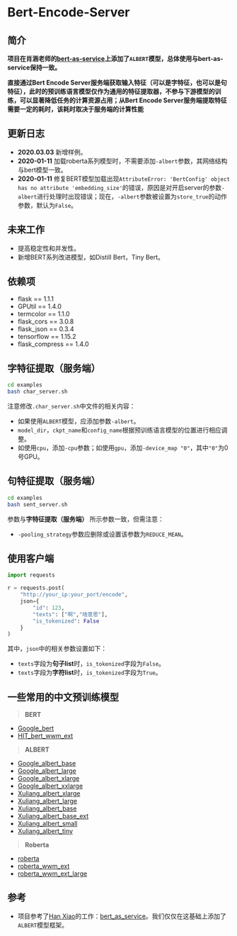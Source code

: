 # Bert-Encode-Server

## 简介

**项目在肖涵老师的[bert-as-service](https://github.com/hanxiao/bert-as-service)上添加了`ALBERT`模型，总体使用与bert-as-service保持一致。**

**直接通过Bert Encode Server服务端获取输入特征（可以是字特征，也可以是句特征），此时的预训练语言模型仅作为通用的特征提取器，不参与下游模型的训练，可以显著降低任务的计算资源占用；从Bert Encode Server服务端提取特征需要一定的耗时，该耗时取决于服务端的计算性能**

## 更新日志

* **2020.03.03** 新增样例。
* **2020-01-11** 加载roberta系列模型时，不需要添加`-albert`参数，其网络结构与bert模型一致。 
* **2020-01-11** 修复BERT模型加载出现`AttributeError: 'BertConfig' object has no attribute 'embedding_size'`的错误，原因是对开启server的参数`-albert`进行处理时出现错误；现在，`-albert`参数被设置为`store_true`的动作参数，默认为`False`。

## 未来工作

* 提高稳定性和并发性。
* 新增BERT系列改进模型，如Distill Bert，Tiny Bert。

## 依赖项

* flask == 1.1.1
* GPUtil == 1.4.0
* termcolor == 1.1.0
* flask_cors == 3.0.8
* flask_json == 0.3.4
* tensorflow == 1.15.2
* flask_compress == 1.4.0


## 字特征提取（服务端）

```bash
cd examples
bash char_server.sh
```

注意修改`.char_server.sh`中文件的相关内容：

* 如果使用`ALBERT`模型，应添加参数`-albert`。
* `model_dir`，`ckpt_name`和`config_name`根据预训练语言模型的位置进行相应调整。
* 如使用`cpu`，添加`-cpu`参数；如使用`gpu`，添加`-device_map "0"`，其中`"0"`为0号GPU。

## 句特征提取（服务端）

```bash
cd examples
bash sent_server.sh
```

参数与**字特征提取（服务端）** 所示参数一致，但需注意：

* `-pooling_strategy`参数应删除或设置该参数为`REDUCE_MEAN`。

## 使用客户端

```python
import requests

r = requests.post(
    "http://your_ip:your_port/encode",
    json={
        "id": 123,
        "texts": ["啊","啥意思"],
        "is_tokenized": False
    }
)
```

其中，`json`中的相关参数设置如下：

* `texts`字段为**句子list**时，`is_tokenized`字段为`False`。
* `texts`字段为**字符list**时，`is_tokenized`字段为`True`。

## 一些常用的中文预训练模型

> **BERT**
* [Google_bert](https://storage.googleapis.com/bert_models/2018_11_03/chinese_L-12_H-768_A-12.zip)
* [HIT_bert_wwm_ext](https://storage.googleapis.com/chineseglue/pretrain_models/chinese_wwm_ext_L-12_H-768_A-12.zip)

> **ALBERT**
* [Google_albert_base](https://storage.googleapis.com/albert_models/albert_base_zh.tar.gz)
* [Google_albert_large](https://storage.googleapis.com/albert_models/albert_large_zh.tar.gz)
* [Google_albert_xlarge](https://storage.googleapis.com/albert_models/albert_xlarge_zh.tar.gz)
* [Google_albert_xxlarge](https://storage.googleapis.com/albert_models/albert_xxlarge_zh.tar.gz)
* [Xuliang_albert_xlarge](https://storage.googleapis.com/albert_zh/albert_xlarge_zh_177k.zip)
* [Xuliang_albert_large](https://storage.googleapis.com/albert_zh/albert_large_zh.zip)
* [Xuliang_albert_base](https://storage.googleapis.com/albert_zh/albert_base_zh.zip)
* [Xuliang_albert_base_ext](https://storage.googleapis.com/albert_zh/albert_base_zh_additional_36k_steps.zip)
* [Xuliang_albert_small](https://storage.googleapis.com/albert_zh/albert_small_zh_google.zip)
* [Xuliang_albert_tiny](https://storage.googleapis.com/albert_zh/albert_tiny_zh_google.zip)

> **Roberta**
* [roberta](https://storage.googleapis.com/chineseglue/pretrain_models/roeberta_zh_L-24_H-1024_A-16.zip)
* [roberta_wwm_ext](https://storage.googleapis.com/chineseglue/pretrain_models/chinese_roberta_wwm_ext_L-12_H-768_A-12.zip)
* [roberta_wwm_ext_large](https://storage.googleapis.com/chineseglue/pretrain_models/chinese_roberta_wwm_large_ext_L-24_H-1024_A-16.zip)

## 参考
* 项目参考了[Han Xiao](https://hanxiao.github.io)的工作：[bert_as_service](https://github.com/hanxiao/bert-as-service)。我们仅仅在这基础上添加了`ALBERT`模型框架。
